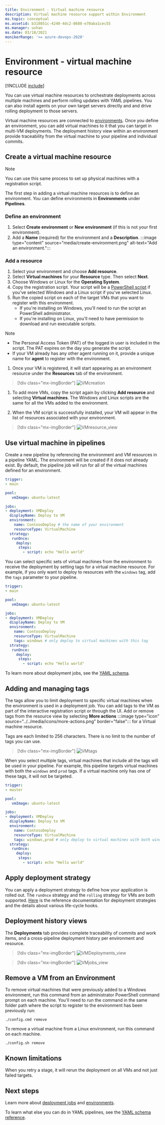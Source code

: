 ```yaml
---
title: Environment - Virtual machine resource
description: Virtual machine resource support within Environment
ms.topic: conceptual
ms.assetid: b318851c-4240-4dc2-8688-e70aba1cec55
ms.manager: ushan
ms.date: 03/18/2021
monikerRange: '>= azure-devops-2020'
---
```


# Environment - virtual machine resource
[!INCLUDE [include](../includes/version-server-2020-rtm.md)]

You can use virtual machine resources to orchestrate deployments across multiple machines and perform rolling updates with YAML pipelines. You can also install agents on your own target servers directly and and drive rolling deployment to those servers. 

Virtual machine resources are connected to [environments](environments.md). Once you define an environment, you can add virtual machines to it that you can target in multi-VM deployments. The deployment history view within an environment provide traceability from the virtual machine to your pipeline and individual commits.

## Create a virtual machine resource

> [!NOTE]
> You can use this same process to set up physical machines with a registration script. 

The first step in adding a virtual machine resources is to define an environment. You can define environments in **Environments** under **Pipelines**. 

### Define an environment
1. Select **Create environment** or **New environment** (if this is not your first environment).
1. Add a **Name** (required) for the environment and a **Description**.
    :::image type="content" source="media/create-environment.png" alt-text="Add an environment.":::

### Add a resource
1. Select your environment and choose **Add resource**.
1. Select **Virtual machines** for your  **Resource** type. Then select **Next**.
1. Choose Windows or Linux for the **Operating System**.  
1.  Copy the registration script. Your script will be a [PowerShell script](/azure/powershell/scripting/) if you've selected Windows and a Linux script if you've selected Linux.
1.  Run the copied script on each of the target VMs that you want to register with this environment.
    * If you're installing on Windows, you'll need to run the script an PowerShell administrator.
    * If you're installing on Linux, you'll need to have permission to download and run executable scripts. 

   > [!NOTE]
   > - The Personal Access Token (PAT) of the logged in user is included in the script.  The PAT expires on the day you generate the script.
   > - If your VM already has any other agent running on it, provide a unique name for **agent** to register with the environment.

1.    Once your VM is registered, it will start appearing as an environment resource under the **Resources** tab of the environment.

   > [!div class="mx-imgBorder"]
   > ![VMcreation](media/vm-creation.png)

1.    To add more VMs, copy the script again by clicking **Add resource** and selecting **Virtual machines**. The Windows and Linux scripts are the same for all the VMs added to the environment. 

1.    When the VM script is successfully installed, your VM will appear in the list of resources associated with your environment. 

   > [!div class="mx-imgBorder"]
   > ![VMresource_view](media/vm-resourceview.png)

  
## Use virtual machine in pipelines

Create a new pipeline by referencing the environment and VM resources in a pipeline YAML. The environment will be created if it does not already exist. By default, the pipeline job will run for all of the virtual machines defined for an environment. 
```YAML
trigger: 
- main

pool: 
   vmImage: ubuntu-latest

jobs:
- deployment: VMDeploy
  displayName: Deploy to VM
  environment: 
    name: ContosoDeploy # the name of your environment
    resourceType: VirtualMachine
  strategy:
   runOnce:
     deploy:   
      steps:
        - script: echo "Hello world"
```

You can select specific sets of virtual machines from the environment to receive the deployment by setting tags for a virtual machine resource. For example, if you only want to deploy to resources with the `windows` tag, add the `tags` parameter to your pipeline.

```yaml
trigger: 
- main

pool: 
   vmImage: ubuntu-latest

jobs:
- deployment: VMDeploy
  displayName: Deploy to VM
  environment: 
    name: ContosoDeploy
    resourceType: VirtualMachine
    tags: windows # only deploy to virtual machines with this tag
  strategy:
   runOnce:
     deploy:   
      steps:
        - script: echo "Hello world"
```

To learn more about deployment jobs, see the [YAML schema](../yaml-schema.md?tabs=schema#deployment-job). 

## Adding and managing tags

The tags allow you to limit deployment to specific virtual machines when the environment is used in a deployment job. You can add tags to the VM as part of the interactive registration script or through the UI. 
 Add or remove tags from the resource view by selecting **More actions** :::image type="icon" source="../../media/icons/more-actions.png" border="false"::: for a Virtual machine resource.


 Tags are each limited to 256 characters. There is no limit to the number of tags you can use. 

> [!div class="mx-imgBorder"]
> ![VMtags](media/vm-tags.png)

When you select multiple tags, virtual machines that include all the tags will be used in your pipeline.  For example, this pipeline targets virtual machines with both the `windows` and `prod` tags. If a virtual machine only has one of these tags, it will not be targeted.

```yaml
trigger: 
- master

pool: 
   vmImage: ubuntu-latest

jobs:
- deployment: VMDeploy
  displayName: Deploy to VM
  environment: 
    name: ContosoDeploy
    resourceType: VirtualMachine
    tags: windows,prod # only deploy to virtual machines with both windows and prod tags
  strategy:
   runOnce:
     deploy:   
      steps:
        - script: echo "Hello world"
```

## Apply deployment strategy 

You can apply a deployment strategy to define how your application is rolled out. The `runOnce` strategy and the `rolling` strategy for VMs are both supported.
[Here](./deployment-jobs.md#deployment-strategies) is the reference documentation for deployment strategies and the details about various life-cycle hooks.

## Deployment history views

The **Deployments** tab provides complete traceability of commits and work items, and a cross-pipeline deployment history per environment and resource.
> [!div class="mx-imgBorder"]
> ![VMDeployments_view](media/vm-deployments.png)
  
> [!div class="mx-imgBorder"]
> ![VMjobs_view](media/vm-jobsview.png)
  
## Remove a VM from an Environment
To remove virtual machines that were previously added to a Windows environment, run this command from an administrator PowerShell command prompt on each machine. You'll need to run the command in the same folder path where the script to register to the environment has been previously run:

```
./config.cmd remove
```

To remove a virtual machine from a Linux environment, run this command on each machine.

```
./config.sh remove
```

## Known limitations
When you retry a stage, it will rerun the deployment on all VMs and not just failed targets. 

## Next steps
Learn more about [deployment jobs](deployment-jobs.md) and [environments](environments.md).

To learn what else you can do in YAML pipelines, see the [YAML schema reference](../yaml-schema.md).
